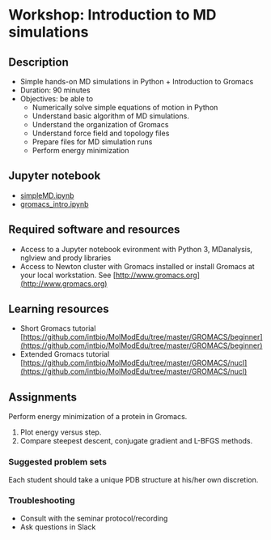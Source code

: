 # Workshop: Introduction to MD simulations

## Description
- Simple hands-on MD simulations in Python + Introduction to Gromacs
- Duration: 90 minutes
- Objectives: be able to 
    - Numerically solve simple equations of motion in Python
    - Understand basic algorithm of MD simulations.
    - Understand the organization of Gromacs
    - Understand force field and topology files
    - Prepare files for MD simulation runs
    - Perform energy minimization

## Jupyter notebook
- [simpleMD.ipynb](simpleMD.ipynb)
- [gromacs_intro.ipynb](gromacs_intro.ipynb)
## Required software and resources
- Access to a Jupyter notebook evironment with Python 3, MDanalysis, nglview and prody libraries
- Access to Newton cluster with Gromacs installed or install Gromacs at your local workstation. See [http://www.gromacs.org](http://www.gromacs.org)

## Learning resources
- Short Gromacs tutorial [https://github.com/intbio/MolModEdu/tree/master/GROMACS/beginner](https://github.com/intbio/MolModEdu/tree/master/GROMACS/beginner)
- Extended Gromacs tutorial [https://github.com/intbio/MolModEdu/tree/master/GROMACS/nucl](https://github.com/intbio/MolModEdu/tree/master/GROMACS/nucl)



## Assignments

Perform energy minimization of a protein in Gromacs.

1. Plot energy versus step.
2. Compare steepest descent, conjugate gradient and L-BFGS methods.

### Suggested problem sets
Each student should take a unique PDB structure  at his/her own discretion.

### Troubleshooting
- Consult with the seminar protocol/recording
- Ask questions in Slack
